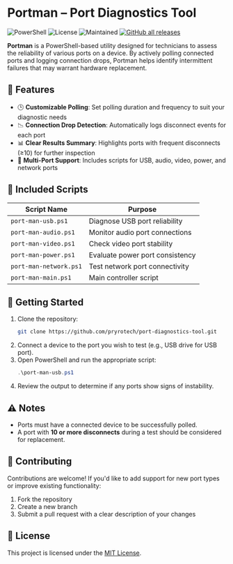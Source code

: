 # Portman – Port Diagnostics Tool

![PowerShell](https://img.shields.io/badge/PowerShell-Tool-blue)
![License](https://img.shields.io/github/license/pryrotech/port-diagnostics-tool)
![Maintained](https://img.shields.io/badge/Maintained-Yes-brightgreen)
[![GitHub all releases](https://img.shields.io/github/downloads/pryrotech/port-diagnostics-tool/total.svg)](https://github.com/pryrotech/port-diagnostics-tool/releases)


**Portman** is a PowerShell-based utility designed for technicians to assess the reliability of various ports on a device. By actively polling connected ports and logging connection drops, Portman helps identify intermittent failures that may warrant hardware replacement.

## 🔧 Features

- 🕒 **Customizable Polling**: Set polling duration and frequency to suit your diagnostic needs  
- 📉 **Connection Drop Detection**: Automatically logs disconnect events for each port  
- 📊 **Clear Results Summary**: Highlights ports with frequent disconnects (≥10) for further inspection  
- 🔌 **Multi-Port Support**: Includes scripts for USB, audio, video, power, and network ports

## 📁 Included Scripts

| Script Name             | Purpose                          |
|------------------------|----------------------------------|
| `port-man-usb.ps1`     | Diagnose USB port reliability    |
| `port-man-audio.ps1`   | Monitor audio port connections   |
| `port-man-video.ps1`   | Check video port stability       |
| `port-man-power.ps1`   | Evaluate power port consistency  |
| `port-man-network.ps1` | Test network port connectivity   |
| `port-man-main.ps1`    | Main controller script           |

## 🚀 Getting Started

1. Clone the repository:
   ```bash
   git clone https://github.com/pryrotech/port-diagnostics-tool.git
   ```
2. Connect a device to the port you wish to test (e.g., USB drive for USB port).
3. Open PowerShell and run the appropriate script:
   ```powershell
   .\port-man-usb.ps1
   ```
4. Review the output to determine if any ports show signs of instability.

## ⚠️ Notes

- Ports must have a connected device to be successfully polled.
- A port with **10 or more disconnects** during a test should be considered for replacement.

## 🤝 Contributing

Contributions are welcome! If you'd like to add support for new port types or improve existing functionality:

1. Fork the repository  
2. Create a new branch  
3. Submit a pull request with a clear description of your changes

## 📜 License

This project is licensed under the [MIT License](LICENSE).
